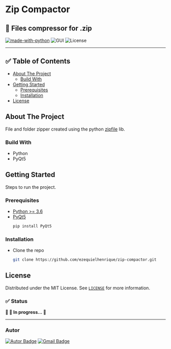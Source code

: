 # Zip Compactor

## :rocket: Files compressor for .zip

[![made-with-python](https://img.shields.io/badge/Made%20with-Python-3776AB?&logo=python&logoColor=3776AB)](https://www.python.org/)
![GUI](https://img.shields.io/badge/GUI-PyQt5-41CD52?&logo=qt&logoColor=41CD52)
![License](https://img.shields.io/static/v1?label=License&message=MIT&color=blue&style=flat)

---

## :white_check_mark: Table of Contents
<!--ts-->
* [About The Project](#about-the-project)
  * [Build With](#build-with)
* [Getting Started](#getting-started)
  * [Prerequisites](#prerequisites)
  * [Installation](#installation)
* [License](#license)
<!--te-->

<!-- ABOUT THE PROJECT -->
## About The Project
File and folder zipper created using the python [zipfile](https://docs.python.org/3/library/zipfile.html) lib.

### Build With
* Python
* PyQt5

<!-- GETTING STARTED -->
## Getting Started
Steps to run the project.

### Prerequisites
* [Python >= 3.6](https://www.python.org/)
* [PyQt5](https://pypi.org/project/PyQt5/)
  ```sh
  pip install PyQt5
  ```

### Installation
* Clone the repo
   ```sh
   git clone https://github.com/ezequielhenrique/zip-compactor.git
   ```

<!-- LICENSE -->
## License

Distributed under the MIT License. See [`LICENSE`](https://github.com/ezequielhenrique/zip-compactor/blob/master/LICENSE) for more information.

### :white_check_mark: Status

**:rocket: :construction: In progress... :construction:**

---
### Autor

[![Autor Badge](https://img.shields.io/badge/Developed%20by-Ezequiel%20Henrique-8C8481?style=flat-square)](https://github.com/ezequielhenrique)
[![Gmail Badge](https://img.shields.io/badge/-ehmdeveloper@gmail.com-c14438?style=flat-square&logo=Gmail&logoColor=white&link=mailto:ehmdeveloper@gmail.com)](mailto:ehmdeveloper@gmail.com)
